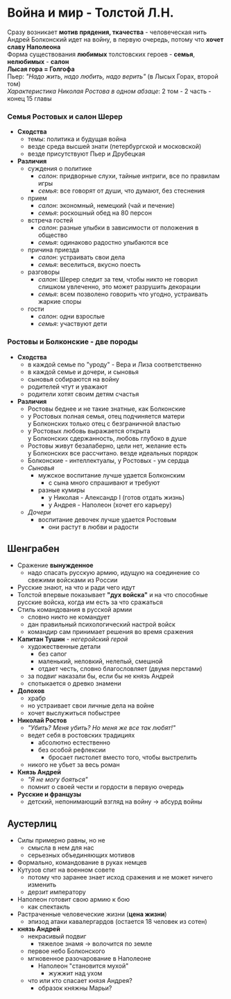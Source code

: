 # Война и мир - Толстой Л.Н.

Сразу возникает **мотив прядения, ткачества** - человеческая нить  
Андрей Болконский идет на войну, в первую очередь, потому что **хочет славу Наполеона**  
Форма существования **любимых** толстовских героев - **семья**, **нелюбимых** - **салон**  
**Лысая гора = Голгофа**  
Пьер: *"Надо жить, надо любить, надо верить"* (в Лысых Горах, второй том)  
*Характеристика Николая Ростова в одном абзаце*: 2 том - 2 часть - конец 15 главы

### Семья Ростовых и салон Шерер
- **Сходства**
	- темы: политика и будущая война
	- везде среда высшей знати (петербургской и московской)
	- везде присутствуют Пьер и Друбецкая
- **Различия**
	- суждения о политике
		- *салон*: придворные слухи, тайные интриги, все по правилам игры
		- *семья*: все говорят от души, что думают, без стеснения
	- прием
		- *салон*: экономный, немецкий (чай и печение)
		- *семья*: роскошный обед на 80 персон
	- встреча гостей
		- *салон*: разные улыбки в зависимости от положения в общество
		- *семья*: одинаково радостно улыбаются все
	- причина приезда
		- *салон*: устраивать свои дела
		- *семья*: веселиться, вкусно поесть
	- разговоры
		- *салон*: Шерер следит за тем, чтобы никто не говорил слишком увлеченно, это может разрушить декорации
		- *семья*: всем позволено говорить что угодно, устраивать жаркие споры
	- гости
		- *салон*: одни взрослые
		- *семья*: участвуют дети

### Ростовы и Болконские - две породы
- **Сходства**
	- в каждой семье по "уроду" - Вера и Лиза соответственно
	- в каждой семье и дочери, и сыновья
	- сыновья собираются на войну
	- родителей чтут и уважают
	- родители хотят своим детям счастья
- **Различия**
	- Ростовы беднее и не такие знатные, как Болконские
	- у Ростовых полная семья, отец подчиняется матери  
	    у Болконских только отец с безграничной властью
	- у Ростовых любовь выражается открыта  
	  у Болконских сдержанность, любовь глубоко в душе
	- Ростовы живут безалаберно, цели нет, желание есть  
	   у Болконских все рассчитано. везде идеальных порядок
	- Болконские - интеллектуалы, у Ростовых - ум сердца
	- *Сыновья*
		- мужское воспитание лучше удается Болконским
			- с сына много спрашивают и требуют
		- разные кумиры
			- у Николая - Александр I (готов отдать жизнь)
			- у Андрея - Наполеон (хочет его карьеру)
	- *Дочери*
		- воспитание девочек лучше удается Ростовым
			- они растут в любви и радости

## Шенграбен
- Сражение **вынужденное**
	- надо спасать русскую армию, идущую на соединение со свежими войсками из России
- Русские знают, на что и ради чего идут
- Толстой впервые показывает **"дух войска"** и на что способные русские войска, когда им есть за что сражаться
- Стиль командования в русской армии
	- словно никто не командует
	- дан правильный психологический настрой войск
	- командир сам принимает решения во время сражения
- **Капитан Тушин** - *негеройский герой*
	- художественные детали
		- без сапог
		- маленький, неловкий, нелепый, смешной
		- отдает честь, словно благословляет (двумя перстами)
	- за подвиг наказали бы, если бы не князь Андрей
	- спотыкается о древко знамени
- **Долохов**
	- храбр
	- но устраивает свои личные дела на войне
	- хочет выслужиться побыстрее
- **Николай Ростов**
	- *"Убить? Меня убить? Но меня же все так любят!"*
	- ведет себя в ростовских традициях
		- абсолютно естественно
		- без особой рефлексии
			- бросает пистолет вместо того, чтобы выстрелить
	- никого не убьет за весь роман
- **Князь Андрей**
	- *"Я не могу бояться"*
	- помнит о своей чести и гордости в первую очередь
- **Русские и французы**
	- детский, непонимающий взгляд на войну -> абсурд войны

## Аустерлиц
- Силы примерно равны, но не
	- смысла в нем для нас
	- серьезных объединяющих мотивов
- Формально, командование в руках немцев
- Кутузов спит на военном совете
	- потому что заранее знает исход сражения и не может ничего изменить
	- дерзит императору
- Наполеон готовит свою армию к бою
	- как спектакль
- Растраченные человеческие жизни (**цена жизни**)
	- эпизод атаки кавалергардов (остается 18 человек из сотен)
- **князь Андрей**
	- некрасивый подвиг
		- тяжелое знамя -> волочится по земле
	- первое небо Болконского
	- мгновенное разочарование в Наполеоне
		- Наполеон "становится мухой"
			- жужжит над ухом
	- что или кто спасает князя Андрея?
		- образок княжны Марьи?

